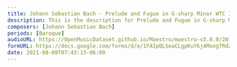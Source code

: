 ```yaml
---
title: Johann Sebastian Bach - Prelude and Fugue in G-sharp Minor WTC I BWV 863 (3)
description: This is the description for Prelude and Fugue in G-sharp Minor WTC I BWV 863 by Johann Sebastian Bach
composers: [Johann Sebastian Bach]
periods: [Baroque]
audioURL: https://OpenMusicDataset.github.io/Maestro/maestro-v3.0.0/2017/MIDI-Unprocessed_056_PIANO056_MID--AUDIO-split_07-07-17_Piano-e_1-05_wav--1.midi
formURL: https://docs.google.com/forms/d/e/1FAIpQLSeaCLgpKuYkj4MoogTRdZ9n06iBjuJ11zTyaoJ-oiCfb4AquQ/viewform
date: 2021-08-08T07:43:13-06:00
---
```

